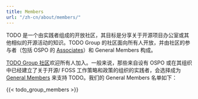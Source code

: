 ```yaml
---
title: Members
url: "/zh-cn/about/members/"
---
```


TODO 是一个由实践者组成的开放社区，其目标是分享关于开源项目办公室或其他相似的开源活动的知识。TODO Group 的社区面向所有人开放，并由社区的参与者（包括 OSPO 的 [Associates](../associates)）和 General Members 构成。

[TODO Group 社区](/community/)欢迎所有人加入。一般来说，那些来自设有 OSPO 或在其组织中已经建立了关于开源/ FOSS 工作策略和政策的组织的实践者，会选择成为 [General Members](/join/) 来支持 TODO。我们的 General Members 名单如下：

{{< todo_group_members >}}
